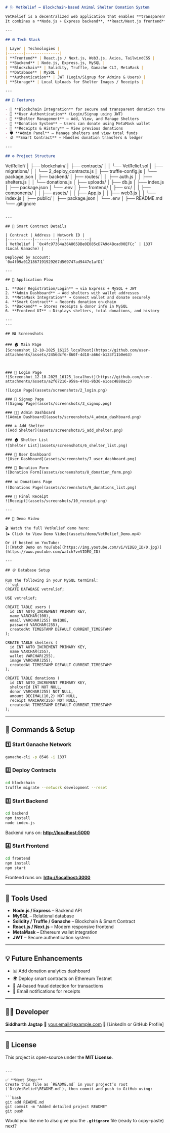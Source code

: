 
```markdown
# 🩺 VetRelief – Blockchain-based Animal Shelter Donation System

VetRelief is a decentralized web application that enables **transparent animal shelter donations** using **blockchain and Web3** technology.  
It combines a **Node.js + Express backend**, **React/Next.js frontend**, and **Ethereum smart contracts** deployed via **Truffle** and **Ganache**.

---

## 🌐 Tech Stack

| Layer | Technologies |
|-------|---------------|
| **Frontend** | React.js / Next.js, Web3.js, Axios, TailwindCSS |
| **Backend** | Node.js, Express.js, MySQL |
| **Blockchain** | Solidity, Truffle, Ganache CLI, MetaMask |
| **Database** | MySQL |
| **Authentication** | JWT (Login/Signup for Admins & Users) |
| **Storage** | Local Uploads for Shelter Images / Receipts |

---

## 🧱 Features

- 🧩 **Blockchain Integration** for secure and transparent donation tracking  
- 👤 **User Authentication** (Login/Signup using JWT)  
- 🐶 **Shelter Management** – Add, View, and Manage Shelters  
- 💸 **Donation System** – Users can donate using MetaMask wallet  
- 🧾 **Receipts & History** – View previous donations  
- 🛡️ **Admin Panel** – Manage shelters and view total funds  
- 🪙 **Smart Contract** – Handles donation transfers & ledger  

---

## ⚙️ Project Structure

```

VetRelief/
│
├── blockchain/
│   ├── contracts/
│   │   └── VetRelief.sol
│   ├── migrations/
│   │   └── 2_deploy_contracts.js
│   ├── truffle-config.js
│   └── package.json
│
├── backend/
│   ├── routes/
│   │   ├── auth.js
│   │   ├── shelters.js
│   │   └── donations.js
│   ├── uploads/
│   ├── db.js
│   ├── index.js
│   ├── package.json
│   └── .env
│
├── frontend/
│   ├── src/
│   │   ├── components/
│   │   ├── assets/
│   │   ├── App.js
│   │   ├── web3.js
│   │   └── index.js
│   ├── public/
│   ├── package.json
│   └── .env
│
├── README.md
└── .gitignore

````

---

## 🧠 Smart Contract Details

| Contract | Address | Network ID |
|-----------|----------|-------------|
| VetRelief | `0x4fc97364a36A865DBe0E085cD7A9d4Bcad00EFCc` | 1337 (Local Ganache) |

Deployed by account:  
`0x4f09a0121867191929267d569747ad9447e1afD1`

---

## 🧩 Application Flow

1. **User Registration/Login** → via Express + MySQL + JWT  
2. **Admin Dashboard** → Add shelters with wallet addresses  
3. **MetaMask Integration** → Connect wallet and donate securely  
4. **Smart Contract** → Records donation on-chain  
5. **Backend** → Stores receipts & donor info in MySQL  
6. **Frontend UI** → Displays shelters, total donations, and history  

---
---

## 🖼️ Screenshots

### 🏠 Main Page
[Screenshot_12-10-2025_16125_localhost](https://github.com/user-attachments/assets/2456dcf6-860f-4d18-a66d-b133f11b0e63)



### 🔐 Login Page
![Screenshot_12-10-2025_16125_localhost](https://github.com/user-attachments/assets/a2f67216-959a-4701-9b36-e1cec4888ac2)

![Login Page](assets/screenshots/2_login.png)

### 🧾 Signup Page
![Signup Page](assets/screenshots/3_signup.png)

### 🧑‍💼 Admin Dashboard
![Admin Dashboard](assets/screenshots/4_admin_dashboard.png)

### ➕ Add Shelter
![Add Shelter](assets/screenshots/5_add_shelter.png)

### 🏠 Shelter List
![Shelter List](assets/screenshots/6_shelter_list.png)

### 👥 User Dashboard
![User Dashboard](assets/screenshots/7_user_dashboard.png)

### 💸 Donation Form
![Donation Form](assets/screenshots/8_donation_form.png)

### 📊 Donations Page
![Donations Page](assets/screenshots/9_donations_list.png)

### 🧾 Final Receipt
![Receipt](assets/screenshots/10_receipt.png)

---

## 🎥 Demo Video

🎬 Watch the full VetRelief demo here:  
[▶️ Click to View Demo Video](assets/demo/VetRelief_Demo.mp4)

Or if hosted on YouTube:  
[![Watch Demo on YouTube](https://img.youtube.com/vi/VIDEO_ID/0.jpg)](https://www.youtube.com/watch?v=VIDEO_ID)

---

## 🪙 Database Setup

Run the following in your MySQL terminal:
```sql
CREATE DATABASE vetrelief;

USE vetrelief;

CREATE TABLE users (
  id INT AUTO_INCREMENT PRIMARY KEY,
  name VARCHAR(100),
  email VARCHAR(255) UNIQUE,
  password VARCHAR(255),
  createdAt TIMESTAMP DEFAULT CURRENT_TIMESTAMP
);

CREATE TABLE shelters (
  id INT AUTO_INCREMENT PRIMARY KEY,
  name VARCHAR(255),
  wallet VARCHAR(255),
  image VARCHAR(255),
  createdAt TIMESTAMP DEFAULT CURRENT_TIMESTAMP
);

CREATE TABLE donations (
  id INT AUTO_INCREMENT PRIMARY KEY,
  shelterId INT NOT NULL,
  donor VARCHAR(255) NOT NULL,
  amount DECIMAL(10,2) NOT NULL,
  receipt VARCHAR(255) NOT NULL,
  createdAt TIMESTAMP DEFAULT CURRENT_TIMESTAMP
);
````

---

## 🚀 Commands & Setup

### 1️⃣ Start Ganache Network

```bash
ganache-cli -p 8546 -i 1337
```

### 2️⃣ Deploy Contracts

```bash
cd blockchain
truffle migrate --network development --reset
```

### 3️⃣ Start Backend

```bash
cd backend
npm install
node index.js
```

Backend runs on: **[http://localhost:5000](http://localhost:5000)**

### 4️⃣ Start Frontend

```bash
cd frontend
npm install
npm start
```

Frontend runs on: **[http://localhost:3000](http://localhost:3000)**

---

## 🧰 Tools Used

* **Node.js / Express** – Backend API
* **MySQL** – Relational database
* **Solidity / Truffle / Ganache** – Blockchain & Smart Contract
* **React.js / Next.js** – Modern responsive frontend
* **MetaMask** – Ethereum wallet integration
* **JWT** – Secure authentication system

---

## 💡 Future Enhancements

* 📊 Add donation analytics dashboard
* 🌍 Deploy smart contracts on Ethereum Testnet
* 🤖 AI-based fraud detection for transactions
* 🧾 Email notifications for receipts

---

## 👨‍💻 Developer

**Siddharth Jagtap**
📧 [your.email@example.com](mailto:your.email@example.com)
💼 [LinkedIn or GitHub Profile]

---

## 📄 License

This project is open-source under the **MIT License**.

````

---

✅ **Next Step:**  
Create this file as `README.md` in your project’s root (`D:\VetRelief\README.md`), then commit and push to GitHub using:

```bash
git add README.md
git commit -m "Added detailed project README"
git push
````

Would you like me to also give you the **`.gitignore`** file (ready to copy–paste) next?
